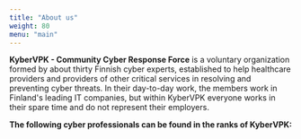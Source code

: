 ```yaml
---
title: "About us"
weight: 80
menu: "main"
---
```


**KyberVPK - Community Cyber Response Force** is a voluntary organization formed by about thirty Finnish cyber experts, established to help healthcare providers and providers of other critical services in resolving and preventing cyber threats. In their day-to-day work, the members work in Finland's leading IT companies, but within KyberVPK everyone works in their spare time and do not represent their employers.

**The following cyber professionals can be found in the ranks of KyberVPK:**